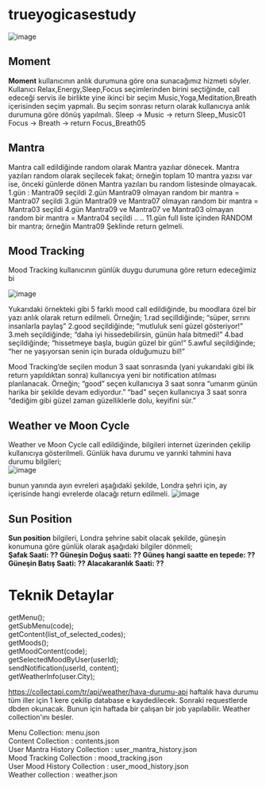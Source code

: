 # trueyogicasestudy

 ![image](https://user-images.githubusercontent.com/10465339/125210060-e7b7dd80-e2a5-11eb-867d-dda9d26d8c71.png)

## Moment
**Moment** kullanıcının anlık durumuna göre ona sunacağımız hizmeti söyler. 
Kullanıcı Relax,Energy,Sleep,Focus seçimlerinden birini seçtiğinde, call edeceği servis ile birlikte yine ikinci bir seçim Music,Yoga,Meditation,Breath içerisinden seçim yapmalı. Bu seçim sonrası return olarak kullanıcıya anlık durumuna göre dönüş yapılmalı.
Sleep -> Music -> return Sleep_Music01 
Focus -> Breath -> return Focus_Breath05


## Mantra
Mantra call edildiğinde random olarak Mantra yazılıar dönecek. Mantra yazıları random olarak seçilecek fakat; örneğin toplam 10 mantra yazısı var ise, önceki günlerde dönen Mantra yazıları bu random listesinde olmayacak.
1.gün : Mantra09 seçildi
2.gün Mantra09 olmayan random bir mantra = Mantra07 seçildi
3.gün Mantra09 ve Mantra07 olmayan random bir mantra = Mantra03 seçildi
4.gün Mantra09 ve Mantra07 ve Mantra03 olmayan random bir mantra = Mantra04 seçildi
..
..
11.gün full liste içinden RANDOM bir mantra; örneğin Mantra09
Şeklinde return gelmeli.


## Mood Tracking
Mood Tracking kullanıcının günlük duygu durumuna göre return edeceğimiz bi
  
  ![image](https://user-images.githubusercontent.com/10465339/125210122-6876d980-e2a6-11eb-9273-a0af7047b224.png)
  
Yukarıdaki örnekteki gibi 5 farklı mood call edildiğinde, bu moodlara özel bir yazı anlık olarak return edilmeli.
Örneğin;
1.rad seçilldiğinde; “süper, sırrını insanlarla paylaş”
2.good seçildiğinde; “mutluluk seni güzel gösteriyor!”
3.meh seçildiğinde; “daha iyi hissedebilirsin, günün hala bitmedi!”
4.bad seçildiğinde; “hissetmeye başla, bugün güzel bir gün!”
5.awful seçildiğinde; “her ne yaşıyorsan senin için burada olduğumuzu bil!”

Mood Tracking’de seçilen modun 3 saat sonrasında (yani yukarıdaki gibi ilk return yapıldıktan sonra) kullanıcıya yeni bir notification atılması planlanacak. 
Örneğin;
“good” seçen kullanıcıya 3 saat sonra “umarım günün harika bir şekilde devam ediyordur.”
“bad” seçen kullanıcıya 3 saat sonra “dediğim gibi güzel zaman güzelliklerle dolu, keyifini sür.”

## Weather ve Moon Cycle
Weather ve Moon Cycle call edildiğinde, bilgileri internet üzerinden çekilip kullanıcıya gösterilmeli. Günlük hava durumu ve yarınki tahmini hava durumu bilgileri;  
![image](https://user-images.githubusercontent.com/10465339/125210146-82b0b780-e2a6-11eb-8edf-fdf038744412.png)
  
  bunun yanında ayın evreleri aşağıdaki şekilde, Londra şehri için, ay içerisinde hangi evrelerde olacağı return edilmeli.
 ![image](https://user-images.githubusercontent.com/10465339/125210149-893f2f00-e2a6-11eb-94b2-3164de5f94a4.png)

## Sun Position
**Sun position** bilgileri, Londra şehrine sabit olacak şekilde, güneşin konumuna göre günlük olarak aşağıdaki bilgiler dönmeli;  
**Şafak Saati: ??
Güneşin Doğuş saati: ??
Güneş hangi saatte en tepede: ??
Güneşin Batış Saati: ??
Alacakaranlık Saati: ??**





# Teknik Detaylar
getMenu();  
getSubMenu(code);  
getContent(list_of_selected_codes);  
getMoods();  
getMoodContent(code);  
getSelectedMoodByUser(userId);  
sendNotification(userId, content);  
getWeatherInfo(user.City);  
  
https://collectapi.com/tr/api/weather/hava-durumu-api haftalık hava durumu tüm iller için 1 kere çekilip database e kaydedilecek. Sonraki requestlerde dbden okunacak. Bunun için haftada bir çalışan bir job yapılabilir.  Weather collection'ını besler.  
  
Menu Collection: menu.json  
Content Collection : contents.json  
User Mantra History Collection : user_mantra_history.json  
Mood Tracking Collection : mood_tracking.json  
User Mood History Collection :  user_mood_history.json  
Weather collection : weather.json  
